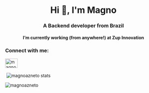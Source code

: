 <h1 align="center">Hi 👋, I'm Magno</h1>
<h3 align="center">A Backend developer from Brazil</h3>
<h4 align="center"> I’m currently working (from anywhere!) at Zup Innovation</h4>

<h3 align="left">Connect with me:</h3>
<p align="left">
<a href="https://linkedin.com/in/magnoazevedo" target="blank"><img align="center" src="https://cdn.jsdelivr.net/npm/simple-icons@3.0.1/icons/linkedin.svg" alt="magnoazevedo" height="30" width="40" /></a>
</p>

<p>&nbsp;<img align="center" src="https://github-readme-stats.vercel.app/api?username=magnoazneto&show_icons=true&theme=dark&locale=en&include_all_commits=true" alt="magnoazneto stats" /></p>

<p><img align="center" src="https://github-readme-streak-stats.herokuapp.com/?user=magnoazneto&theme=dark" alt="magnoazneto" /></p>
